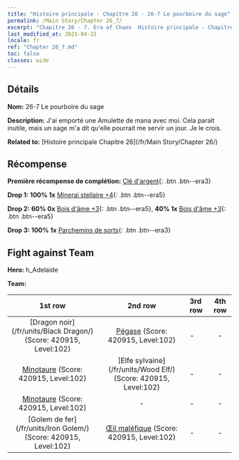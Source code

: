 ```yaml
---
title: "Histoire principale - Chapitre 26 - 26-7 Le pourboire du sage"
permalink: /Main Story/Chapter 26_7/
excerpt: "Chapitre 26 - 7. Era of Chaos  Histoire principale - Chapitre 26_7. 26-7 Le pourboire du sage"
last_modified_at: 2021-04-22
locale: fr
ref: "Chapter 26_7.md"
toc: false
classes: wide
---
```


## Détails

 **Nom:** 26-7 Le pourboire du sage

 **Description:** J'ai emporté une Amulette de mana avec moi. Cela paraît inutile, mais un sage m'a dit qu'elle pourrait me servir un jour. Je le crois.

 **Related to:** [Histoire principale Chapitre 26](/fr/Main Story/Chapter 26/)

## Récompense

 **Première récompense de complétion:** [Clé d'argent](/ItemsFR/con_693/){: .btn .btn--era3}

 **Drop 1:** **100% 1x** [Minerai stellaire +4](/ItemsFR/mat_89/){: .btn .btn--era5}

 **Drop 2:** **60% 0x** [Bois d'âme +3](/ItemsFR/mat_83/){: .btn .btn--era5}, **40% 1x** [Bois d'âme +3](/ItemsFR/mat_83/){: .btn .btn--era5}

 **Drop 3:** **100% 1x** [Parchemins de sorts](/ItemsFR/con_694/){: .btn .btn--era3}


## Fight against Team
 **Hero:** h_Adelaide

 **Team:**


  | 1st row | 2nd row | 3rd row | 4th row |
  |:----:|:----:|:----|:----:|
  | [Dragon noir](/fr/units/Black Dragon/) (Score: 420915, Level:102)  | [Pégase](/fr/units/Pegasus/) (Score: 420915, Level:102)  | - | - |
  | [Minotaure](/fr/units/Minotaur/) (Score: 420915, Level:102)  | [Elfe sylvaine](/fr/units/Wood Elf/) (Score: 420915, Level:102)  | - | - |
  | [Minotaure](/fr/units/Minotaur/) (Score: 420915, Level:102)  | - | - | - |
  | [Golem de fer](/fr/units/Iron Golem/) (Score: 420915, Level:102)  | [Œil maléfique](/fr/units/Beholder/) (Score: 420915, Level:102)  | - | - |


